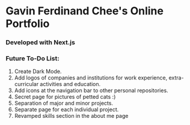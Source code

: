 # Gavin Ferdinand Chee's Online Portfolio
### Developed with Next.js
### 
### 
### Future To-Do List:
1. Create Dark Mode.
2. Add logos of companies and institutions for work experience, extra-curricular activities and education.
3. Add icons at the navigation bar to other personal repositories.
4. Secret page for pictures of petted cats :)
5. Separation of major and minor projects.
6. Separate page for each individual project.
7. Revamped skills section in the about me page


